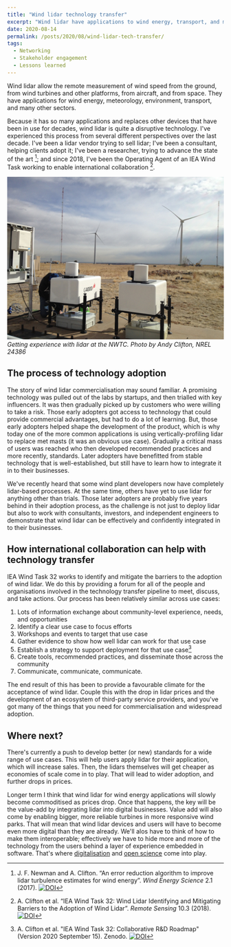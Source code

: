 ```yaml
---
title: "Wind lidar technology transfer"
excerpt: "Wind lidar have applications to wind energy, transport, and many other sectors. I've been involved with research, development and deployment of wind lidar since 2008.<br/><img src='/images/24386_500W.jpg' style='border: 1px solid;'>"
date: 2020-08-14
permalink: /posts/2020/08/wind-lidar-tech-transfer/
tags:
  - Networking
  - Stakeholder engagement
  - Lessons learned 
---
```


Wind lidar allow the remote measurement of wind speed from the ground, from wind turbines and other platforms, from aircraft, and from space. They have applications for wind energy, meteorology, environment, transport, and many other sectors. 

Because it has so many applications and replaces other devices that have been in use for decades, wind lidar is quite a disruptive technology. I've experienced this process from several different perspectives over the last decade. I've been a lidar vendor trying to sell lidar; I've been a consultant, helping clients adopt it; I've been a researcher, trying to advance the state of the art [^Newman_Clifton_2017]; and since 2018, I've been the Operating Agent of an IEA Wind Task working to enable international collaboration [^Clifton_Clive_2018].

![Photo by Andy Clifton, NREL 24386](/images/24386.JPG "Photo by Andy Clifton, NREL 24386")
_Getting experience with lidar at the NWTC. Photo by Andy Clifton, NREL 24386_

## The process of technology adoption

The story of wind lidar commercialisation may sound familiar. A promising technology was pulled out of the labs by startups, and then trialled with key influencers. It was then gradually picked up by customers who were willing to take a risk. Those early adopters got access to technology that could provide commercial advantages, but had to do a lot of learning. But, those early adopters helped shape the development of the product, which is why today one of the more common applications is using vertically-profiling lidar to replace met masts (it was an obvious use case). Gradually a critical mass of users was reached who then developed recommended practices and more recently, standards. Later adopters have benefitted from stable technology that is well-established, but still have to learn how to integrate it in to their businesses. 

We've recently heard that some wind plant developers now have completely lidar-based processes. At the same time, others have yet to use lidar for anything other than trials. Those later adopters are probably five years behind in their adoption process, as the challenge is not just to deploy lidar but also to work with consultants, investors, and independent engineers to demonstrate that wind lidar can be effectively and confidently integrated in to their businesses.

## How international collaboration can help with technology transfer

IEA Wind Task 32 works to identify and mitigate the barriers to the adoption of wind lidar. We do this by providing a forum for all of the people and organisations involved in the technology transfer pipeline to meet, discuss, and take actions. Our process has been relatively similar across use cases:

1. Lots of information exchange about community-level experience, needs, and opportunities
1. Identify a clear use case to focus efforts
1. Workshops and events to target that use case
1. Gather evidence to show how well lidar can work for that use case
1. Establish a strategy to support deployment for that use case[^Task32_strategy]
1. Create tools, recommended practices, and disseminate those across the community
1. Communicate, communicate, communicate.

The end result of this has been to provide a favourable climate for the acceptance of wind lidar. Couple this with the drop in lidar prices and the development of an ecosystem of third-party service providers, and you've got many of the things that you need for commercialisation and widespread adoption.

## Where next?

There's currently a push to develop better (or new) standards for a wide range of use cases. This will help users apply lidar for their application, which will increase sales. Then, the lidars themselves will get cheaper as economies of scale come in to play. That will lead to wider adoption, and further drops in prices. 

Longer term I think that wind lidar for wind energy applications will slowly become commoditised as prices drop. Once that happens, the key will be the value-add by integrating lidar into digital businesses. Value add will also come by enabling bigger, more reliable turbines in more responsive wind parks. That will mean that wind lidar devices and users will have to become even more digital than they are already. We'll alos have to think of how to make them interoperable; effectively we have to hide more and more of the technology from the users behind a layer of experience embedded in software. That's where [digitalisation](../../../../tags/#digitalisation) and [open science](../../../../tags/#open-science) come into play.

[^Newman_Clifton_2017]: J. F. Newman and A. Clifton. “An error reduction algorithm to improve lidar turbulence estimates for wind energy”. _Wind Energy Science_ 2.1 (2017). [![DOI](https://img.shields.io/badge/DOI-10.5194%2Fwes--2--77--2017-blue)](https://doi.org/10.5194/wes-2-77-2017)

[^Clifton_Clive_2018]: A. Clifton et al. “IEA Wind Task 32: Wind Lidar Identifying and Mitigating Barriers to the Adoption of Wind Lidar”. _Remote Sensing_ 10.3 (2018). [![DOI](https://img.shields.io/badge/DOI-10.3390%2Frs10030406-blue)](https://doi.org/10.3390/rs10030406)

[^Task32_strategy]: A. Clifton et al. "IEA Wind Task 32: Collaborative R&D Roadmap" (Version 2020 September 15). Zenodo. [![DOI](https://img.shields.io/badge/DOI-10.5281%2Fzenodo.4030701-blue)](https://doi.org/10.5281/zenodo.4030701)
